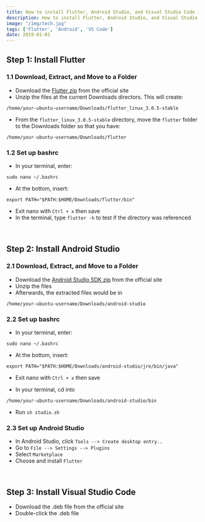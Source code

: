 ```yaml
---
title: How to install Flutter, Android Studio, and Visual Studio Code in Ubuntu
description: How to install Flutter, Android Studio, and Visual Studio Code in Ubuntu
image: "/img/tech.jpg"
tags: ['Flutter', 'Android', 'VS Code']
date: 2019-01-01
---
```



<!-- Here are the steps to upgrade to install or upgrade Flutter, Android Studio, and Visual Studio Code in Ubuntu. -->


## Step 1: Install Flutter


### 1.1 Download, Extract, and Move to a Folder

- Download the [Flutter zip](https://flutter.dev/docs/get-started/install/linux) from the official site
- Unzip the files at the current Downloads directors. This will create:

```
/home/your-ubuntu-username/Downloads/flutter_linux_3.0.5-stable
```

- From the `flutter_linux_3.0.5-stable` directory, move the `flutter` folder to the Downloads folder so that you have:

```
/home/your-ubuntu-username/Downloads/flutter
```


### 1.2 Set up bashrc

- In your terminal, enter: 

```
sudo nano ~/.bashrc
```

- At the bottom, insert: 

```
export PATH="$PATH:$HOME/Downloads/flutter/bin"
```

- Exit nano with `Ctrl + x` then save
- In the terminal, type `flutter -h` to test if the directory was referenced


<br>

## Step 2: Install Android Studio

### 2.1 Download, Extract, and Move to a Folder

- Download the [Android Studio SDK zip](https://developer.android.com/studio) from the official site
- Unzip the files
- Afterwards, the extracted files would be in 

```
/home/your-ubuntu-username/Downloads/android-studio
```

### 2.2 Set up bashrc

- In your terminal, enter: 

```
sudo nano ~/.bashrc
```

- At the bottom, insert: 

```
export PATH="$PATH:$HOME/Downloads/android-studio/jre/bin/java"
```

- Exit nano with `Ctrl + x` then save


- In your terminal, cd into 
```
/home/your-ubuntu-username/Downloads/android-studio/bin
```
- Run `sh studio.sh`


### 2.3 Set up Android Studio

- In Android Studio, click `Tools --> Create desktop entry..`
- Go to ``File --> Settings --> Plugins``
- Select ``Marketplace``
- Choose and install ``Flutter``

<br>


## Step 3: Install Visual Studio Code

- Download the .deb file from the official site
- Double-click the .deb file
